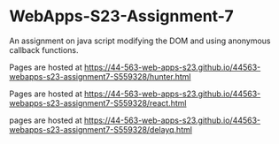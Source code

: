 # WebApps-S23-Assignment-7
An assignment on java script modifying the DOM and using anonymous callback functions.

Pages are hosted at https://44-563-web-apps-s23.github.io/44563-webapps-s23-assignment7-S559328/hunter.html

 Pages are hosted at https://44-563-web-apps-s23.github.io/44563-webapps-s23-assignment7-S559328/react.html

 pages are hosted at https://44-563-web-apps-s23.github.io/44563-webapps-s23-assignment7-S559328/delayq.html

